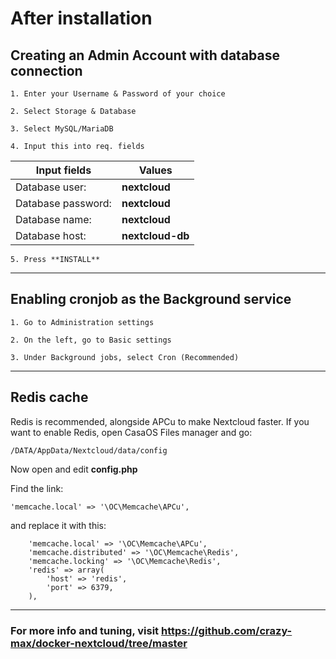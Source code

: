 # After installation

## Creating an Admin Account with database connection

`1. Enter your Username & Password of your choice`

`2. Select Storage & Database`

`3. Select MySQL/MariaDB`

`4. Input this into req. fields`
   
| Input fields             |Values                                                                |
| ----------------- | ------------------------------------------------------------------ |
| Database user: | **nextcloud** |
| Database password: | **nextcloud** |
| Database name: | **nextcloud** |
| Database host: | **nextcloud-db** |

`5. Press **INSTALL**`

---

## Enabling cronjob as the Background service

`1. Go to Administration settings`

`2. On the left, go to Basic settings`

`3. Under Background jobs, select Cron (Recommended)`

---

## Redis cache
Redis is recommended, alongside APCu to make Nextcloud faster. If you want to enable Redis, open CasaOS Files manager and go:

`/DATA/AppData/Nextcloud/data/config`

Now open and edit **config.php**

Find the link:

`'memcache.local' => '\OC\Memcache\APCu',`

and replace it with this:

```
    'memcache.local' => '\OC\Memcache\APCu',
    'memcache.distributed' => '\OC\Memcache\Redis',
    'memcache.locking' => '\OC\Memcache\Redis',
    'redis' => array(
        'host' => 'redis',
        'port' => 6379,
    ),
```

---

### For more info and tuning, visit https://github.com/crazy-max/docker-nextcloud/tree/master
